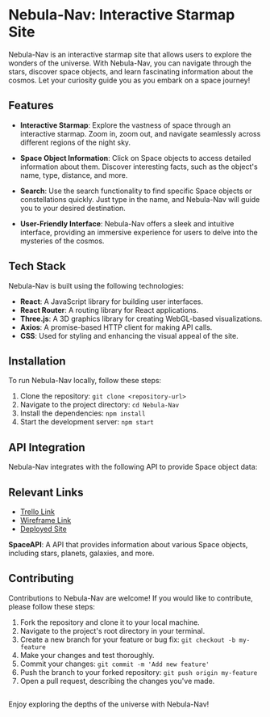 # Nebula-Nav: Interactive Starmap Site

Nebula-Nav is an interactive starmap site that allows users to explore the wonders of the universe. With Nebula-Nav, you can navigate through the stars, discover space objects, and learn fascinating information about the cosmos. Let your curiosity guide you as you embark on a space journey!

## Features

-   **Interactive Starmap**: Explore the vastness of space through an interactive starmap. Zoom in, zoom out, and navigate seamlessly across different regions of the night sky.

-   **Space Object Information**: Click on Space objects to access detailed information about them. Discover interesting facts, such as the object's name, type, distance, and more.

-   **Search**: Use the search functionality to find specific Space objects or constellations quickly. Just type in the name, and Nebula-Nav will guide you to your desired destination.

-   **User-Friendly Interface**: Nebula-Nav offers a sleek and intuitive interface, providing an immersive experience for users to delve into the mysteries of the cosmos.

## Tech Stack

Nebula-Nav is built using the following technologies:

-   **React**: A JavaScript library for building user interfaces.
-   **React Router**: A routing library for React applications.
-   **Three.js**: A 3D graphics library for creating WebGL-based visualizations.
-   **Axios**: A promise-based HTTP client for making API calls.
-   **CSS**: Used for styling and enhancing the visual appeal of the site.

## Installation

To run Nebula-Nav locally, follow these steps:

1. Clone the repository: `git clone <repository-url>`
2. Navigate to the project directory: `cd Nebula-Nav`
3. Install the dependencies: `npm install`
4. Start the development server: `npm start`

## API Integration

Nebula-Nav integrates with the following API to provide Space object data:

## Relevant Links

-   [Trello Link](https://trello.com/b/xRKUbEC0/nebulanav)
-   [Wireframe Link](https://www.figma.com/file/G9iycwERjxDzUgm13NrL09/NebulaNav?type=whiteboard&node-id=0-1&t=bBX22sFkUAjfQ8W4-0)
-   [Deployed Site](https://nebula-nav.netlify.app/)

**SpaceAPI**: A API that provides information about various Space objects, including stars, planets, galaxies, and more.

## Contributing

Contributions to Nebula-Nav are welcome! If you would like to contribute, please follow these steps:

1. Fork the repository and clone it to your local machine.
2. Navigate to the project's root directory in your terminal.
3. Create a new branch for your feature or bug fix: `git checkout -b my-feature`
4. Make your changes and test thoroughly.
5. Commit your changes: `git commit -m 'Add new feature'`
6. Push the branch to your forked repository: `git push origin my-feature`
7. Open a pull request, describing the changes you've made.

##

Enjoy exploring the depths of the universe with Nebula-Nav!
